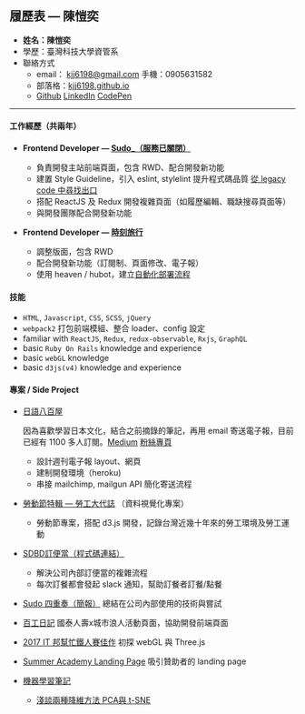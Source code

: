 ## 履歷表 — 陳愷奕

- **姓名：陳愷奕**
- 學歷：臺灣科技大學資管系
- 聯絡方式
  - email： kjj6198@gmail.com  手機：0905631582
  - 部落格：[kjj6198.github.io](https://kjj6198.github.io)
  - [Github](https://github.com/kjj6198)  [LinkedIn](https://www.linkedin.com/in/%E6%84%B7%E5%A5%95-%E9%99%B3-8595b1128/)  [CodePen](https://codepen.io/kjj6198/pens/popular/)

---

#### 工作經歷（共兩年）

- **Frontend Developer — [Sudo_（服務已關閉）](https://www.sudo.com.tw)**

  - 負責開發主站前端頁面，包含 RWD、配合開發新功能
  - 建置 Style Guideline，引入 eslint, stylelint 提升程式碼品質 [從 legacy code 中尋找出口](https://kjj6198.github.io/2016/06/11/legacy-code/)
  - 搭配 ReactJS 及 Redux 開發複雜頁面（如履歷編輯、職缺搜尋頁面等）
  - 與開發團隊配合開發新功能

- **Frontend Developer — [時刻旅行](https://tripmoment.com)**

  - 調整版面，包含 RWD
  - 配合開發新功能（訂閱制、頁面修改、電子報）
  - 使用 heaven / hubot，建立[自動化部署流程](https://kjj6198.github.io/2017/03/01/chatops/)

#### 技能

- `HTML`, `Javascript`, `CSS`, `SCSS`, `jQuery`
- `webpack2` 打包前端模組、整合 loader、config 設定
- familiar with `ReactJS`, `Redux`, `redux-observable`, `Rxjs`, `GraphQL`
- basic `Ruby On Rails` knowledge and experience
- basic `webGL` knowledge
- basic `d3js(v4)` knowledge and experience

#### 專案 / Side Project

- [日語八百屋](https://www.shurado.com)

  因為喜歡學習日本文化，結合之前摘錄的筆記，再用 email 寄送電子報，目前已經有 1100 多人訂閱。[Medium](https://medium.com/%E6%97%A5%E8%AA%9E%E5%85%AB%E7%99%BE%E5%B1%8B)  [粉絲專頁](https://www.facebook.com/nipponyaoya/?fref=ts)

  - 設計週刊電子報 layout、網頁
  - 建制開發環境（heroku)
  - 串接 mailchimp, mailgun API 簡化寄送流程

- [勞動節特輯 — 勞工大代誌](https://kjj6198.github.io/pround-of-labor/app/) （資料視覺化專案）

  - 勞動節專案，搭配 d3.js 開發，記錄台灣近幾十年來的勞工環境及勞工運動

- [SDBD訂便當（程式碼連結）](https://github.com/kjj6198/sudo-dbd)

  - 解決公司內部訂便當的複雜流程
  - 每次訂餐都會發起 slack 通知，幫助訂餐者訂餐/點餐

- [Sudo 四重奏（簡報）](https://www.slideshare.net/ssuser732ab9/sitcon-sudo-journey) 總結在公司內部使用的技術與嘗試

- [百工日記](https://careerdiary.citywanderer.org/) 國泰人壽x城市浪人活動頁面，協助開發前端頁面

- [2017 IT 邦幫忙鐵人賽佳作](http://ithelp.ithome.com.tw/users/20103565/ironman/1188) 初探 webGL 與 Three.js

- [Summer Academy Landing Page](http://summer-academy.sudo.com.tw/) 吸引贊助者的 landing page


- [機器學習筆記](https://github.com/kjj6198/machine-learning-note)
  - [淺談兩種降維方法 PCA與 t-SNE](https://medium.com/@Shurado/%E6%B7%BA%E8%AB%87%E5%85%A9%E7%A8%AE%E9%99%8D%E7%B6%AD%E6%96%B9%E6%B3%95-pca-%E8%88%87-t-sne-d4254916925b)
